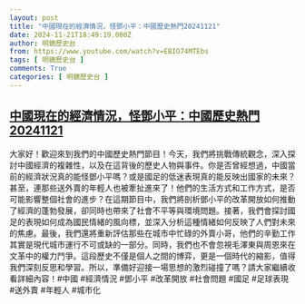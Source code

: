 ```yaml
---
layout: post
title: "中國現在的經濟情況，怪鄧小平：中國歷史熱門20241121"
date: 2024-11-21T18:49:19.000Z
author: 明鏡歷史台
from: https://www.youtube.com/watch?v=EBIO74MTEbs
tags: [ 明鏡歷史台 ]
comments: True
categories: [ 明鏡歷史台 ]
---
```

<!--1732214959000-->
[中國現在的經濟情況，怪鄧小平：中國歷史熱門20241121](https://www.youtube.com/watch?v=EBIO74MTEbs)
------

<div>
大家好！歡迎來到我們的中國歷史熱門節目！今天，我們將挑戰傳統觀念，深入探討中國經濟的複雜性，以及在這背後的歷史人物與事件。你是否曾經想過，中國當前的經濟狀況真的能怪鄧小平嗎？或是國足的低迷表現真的能反映出國家的未來？甚至，連那些送外賣的年輕人也被牽扯進來了！他們的生活方式和工作方式，是否可能影響整個社會的進步？在這期節目中，我們將剖析鄧小平的改革開放如何推動了經濟的蓬勃發展，卻同時也帶來了社會不平等與環境問題。接著，我們會探討國足的表現如何成為國民情緒的風向標，並深入分析這種情緒如何反映了人們對未來的焦慮。最後，我們還將重新評估那些在城市中忙碌的外賣小哥，他們的辛勤工作其實是現代城市運行不可或缺的一部分。同時，我們也不會忽視毛澤東與周恩來在文革中的權力鬥爭。這段歷史不僅是個人之間的博弈，更是一個時代的縮影，值得我們深刻反思和學習。所以，準備好迎接一場思想的激烈碰撞了嗎？請大家繼續收看詳細內容！#中國 #經濟情況 #鄧小平 #改革開放 #社會問題 #國足 #足球表現 #送外賣 #年輕人 #城市化
</div>

